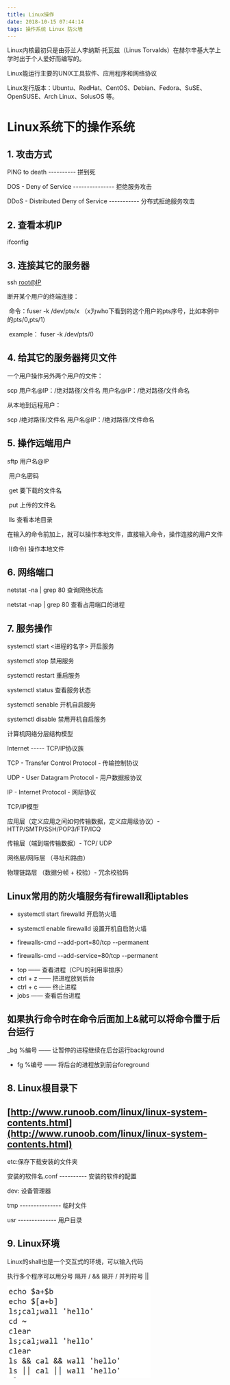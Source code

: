 ```yaml
---
title: Linux操作
date: 2018-10-15 07:44:14
tags: 操作系统 Linux 防火墙
---
```


Linux内核最初只是由芬兰人李纳斯·托瓦兹（Linus Torvalds）在赫尔辛基大学上学时出于个人爱好而编写的。

Linux能运行主要的UNIX工具软件、应用程序和网络协议

Linux发行版本：Ubuntu、RedHat、CentOS、Debian、Fedora、SuSE、OpenSUSE、Arch Linux、SolusOS 等。



# Linux系统下的操作系统

## 1. 攻击方式

PING to death  ---------- 拼到死

DOS - Deny of Service --------------- 拒绝服务攻击

DDoS - Distributed Deny of Service ----------- 分布式拒绝服务攻击

## 2. 查看本机IP

ifconfig

## 3. 连接其它的服务器

ssh [root@IP](mailto:root@IP)

断开某个用户的终端连接： 

​	命令：fuser -k /dev/pts/x  （x为who下看到的这个用户的pts序号，比如本例中的pts/0,pts/1）   

​            example： fuser -k /dev/pts/0

## 4. 给其它的服务器拷贝文件

一个用户操作另外两个用户的文件：

 scp  用户名@IP：/绝对路径/文件名 用户名@IP：/绝对路径/文件命名

从本地到远程用户：

scp /绝对路径/文件名 用户名@IP：/绝对路径/文件命名

## 5. 操作远端用户

sftp 用户名@IP

​	用户名密码

​	get 要下载的文件名

​	put 上传的文件名

​	lls 查看本地目录

在输入的命令前加上<l>，就可以操作本地文件，直接输入命令，操作连接的用户文件

​	l(命令) 操作本地文件

## 6. 网络端口

netstat -na | grep 80   查询网络状态

netstat -nap | grep 80   查看占用端口的进程

## 7. 服务操作

systemctl start <进程的名字>       开启服务

systemctl stop <name>       禁用服务

systemctl restart <name>    重启服务

systemctl status <name>    查看服务状态

systemctl senable <name>  开机自启服务

systemctl disable <name>   禁用开机自启服务

计算机网络分层结构模型

Internet ----- TCP/IP协议族

TCP - Transfer Control Protocol - 传输控制协议

UDP - User Datagram Protocol - 用户数据报协议

IP - Internet Protocol - 网际协议



TCP/IP模型

应用层（定义应用之间如何传输数据，定义应用级协议）- HTTP/SMTP/SSH/POP3/FTP/ICQ

传输层（端到端传输数据）- TCP/ UDP

网络层/网际层 （寻址和路由）

物理链路层 （数据分帧 + 校验）- 冗余校验码

## Linux常用的防火墙服务有firewall和iptables

+ systemctl start firewalld    开启防火墙

+ systemctl enable firewalld     设置开机自启防火墙



+ firewalls-cmd  --add-port=80/tcp  --permanent

+ firewalls-cmd  --add-service=80/tcp  --permanent


- top —— 查看进程（CPU的利用率排序）
- ctrl + z     —— 把进程放到后台
- ctrl + c    ——  终止进程
- jobs —— 查看后台进程
## 如果执行命令时在命令后面加上&就可以将命令置于后台运行
_bg %编号 —— 让暂停的进程继续在后台运行background
- fg %编号 —— 将后台的进程放到前台foreground

## 8. Linux根目录下

## [http://www.runoob.com/linux/linux-system-contents.html](http://www.runoob.com/linux/linux-system-contents.html)

etc:保存下载安装的文件夹

安装的软件名.conf ---------- 安装的软件的配置

dev: 设备管理器

tmp --------------- 临时文件

usr -------------- 用户目录

## 9. Linux环境

Linux的shall也是一个交互式的环境，可以输入代码

执行多个程序可以用分号 隔开 / && 隔开 / 并列符号 ||

![Linux1](Linux服务器\Linux1.jpg)